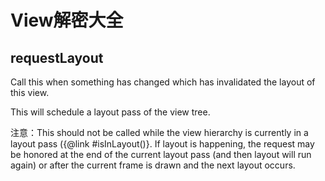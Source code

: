 # View解密大全

## requestLayout

Call this when something has changed which has invalidated the layout of this view. 

This will schedule a layout pass of the view  tree. 

注意：This should not be called while the view hierarchy is currently in a layout pass ({@link #isInLayout()}. If layout is happening, the request may be honored at the end of the current layout pass (and then layout will run again) or after the current frame is drawn and the next layout occurs.

